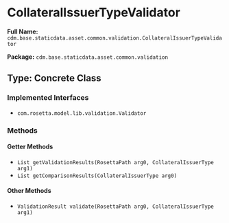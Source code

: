 # CollateralIssuerTypeValidator

**Full Name:** `cdm.base.staticdata.asset.common.validation.CollateralIssuerTypeValidator`

**Package:** `cdm.base.staticdata.asset.common.validation`

## Type: Concrete Class

### Implemented Interfaces

- `com.rosetta.model.lib.validation.Validator`

### Methods

#### Getter Methods

- `List getValidationResults(RosettaPath arg0, CollateralIssuerType arg1)`
- `List getComparisonResults(CollateralIssuerType arg0)`

#### Other Methods

- `ValidationResult validate(RosettaPath arg0, CollateralIssuerType arg1)`

